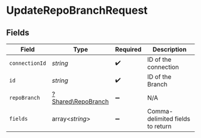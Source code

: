 # UpdateRepoBranchRequest


## Fields

| Field                                                   | Type                                                    | Required                                                | Description                                             |
| ------------------------------------------------------- | ------------------------------------------------------- | ------------------------------------------------------- | ------------------------------------------------------- |
| `connectionId`                                          | *string*                                                | :heavy_check_mark:                                      | ID of the connection                                    |
| `id`                                                    | *string*                                                | :heavy_check_mark:                                      | ID of the Branch                                        |
| `repoBranch`                                            | [?Shared\RepoBranch](../../Models/Shared/RepoBranch.md) | :heavy_minus_sign:                                      | N/A                                                     |
| `fields`                                                | array<*string*>                                         | :heavy_minus_sign:                                      | Comma-delimited fields to return                        |